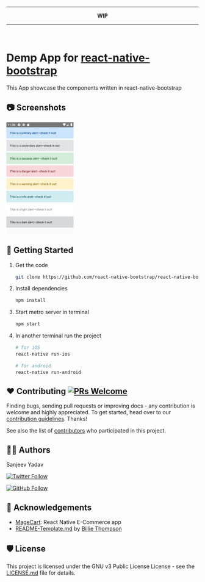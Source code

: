 <hr>
<p align="center">
  <b>WIP</b>
</p>
<hr>
<br />

# Demp App for [react-native-bootstrap](https://github.com/react-native-bootstrap/react-native-bootstrap)

This App showcase the components written in react-native-bootstrap

## :camera: Screenshots

<div style="display:flex;" >
  <img  src=".github/screenshots/1.png" width="35%" >
</div>

## :rocket: Getting Started

1. Get the code

    ```bash
    git clone https://github.com/react-native-bootstrap/react-native-bootstrap-app.git && cd react-native-bootstrap-app
    ```

2. Install dependencies

    ```bash
    npm install
    ```

3. Start metro server in terminal

    ```bash
    npm start
    ```

6. In another terminal run the project

    ```bash
    # for iOS
    react-native run-ios
    ```

    ```bash
    # for android
    react-native run-android
    ```

## ❤️ Contributing [![PRs Welcome](https://img.shields.io/badge/PRs-welcome-brightgreen.svg?style=flat-square)](http://makeapullrequest.com) 

Finding bugs, sending pull requests or improving docs - any contribution is welcome and highly appreciated. To get started, head over to our [contribution guidelines](CONTRIBUTING.md). Thanks!

See also the list of [contributors](https://github.com/alexakasanjeev/react-native-bootstrap-app/contributors) who participated in this project.

## 👨‍💻 Authors

Sanjeev Yadav

[![Twitter Follow](https://img.shields.io/twitter/follow/alexakasanjeev.svg?style=social)](https://twitter.com/alexakasanjeev)

[![GitHub Follow](https://img.shields.io/github/followers/alexakasanjeev.svg?style=social&label=Follow)](https://github.com/alexakasanjeev)

## 📣 Acknowledgements

* [MageCart](https://github.com/alexakasanjeev/magento_react_native): React Native E-Commerce app
* [README-Template.md](https://gist.github.com/PurpleBooth/109311bb0361f32d87a2) by [Billie Thompson](https://github.com/PurpleBooth)

## 🛡 License

This project is licensed under the GNU v3 Public License License - see the [LICENSE.md](LICENSE.md) file for details.
